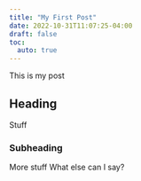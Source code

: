 ```yaml
---
title: "My First Post"
date: 2022-10-31T11:07:25-04:00
draft: false
toc:
  auto: true
---
```


This is my post

## Heading

Stuff

### Subheading
More stuff
What else can I say?

